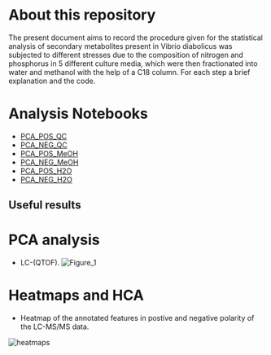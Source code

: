 # About this repository
The present document aims to record the procedure given for the statistical analysis of secondary metabolites present in Vibrio diabolicus was subjected to different stresses due to the composition of nitrogen and phosphorus in 5 different culture media, which were then fractionated into water and methanol with the help of a C18 column. For each step a brief explanation and the code.

# Analysis Notebooks
- [PCA_POS_QC](https://github.com/IKIAM-NPLab/Vibrio-diabolicus-Ili-/blob/main/Noteboks/PCA_POS_QC.md)
- [PCA_NEG_QC](https://github.com/IKIAM-NPLab/Vibrio-diabolicus-Ili-/blob/main/Noteboks/PCA_NEG_QC.md)
- [PCA_POS_MeOH](https://github.com/IKIAM-NPLab/Vibrio-diabolicus-Ili-/blob/main/Noteboks/PCA_POS_MeOH.md)
- [PCA_NEG_MeOH](https://github.com/IKIAM-NPLab/Vibrio-diabolicus-Ili-/blob/main/Noteboks/PCA_NEG_MeOH.md)
- [PCA_POS_H2O](https://github.com/IKIAM-NPLab/Vibrio-diabolicus-Ili-/blob/main/Noteboks/PCA_POS_H2O.md)
- [PCA_NEG_H2O](https://github.com/IKIAM-NPLab/Vibrio-diabolicus-Ili-/blob/main/Noteboks/PCA_NEG_H2O.md)

## Useful results
# PCA analysis
- LC-(QTOF).
![Figure_1](https://github.com/user-attachments/assets/e335f01e-1784-41ea-959b-5f225e157c72)

# Heatmaps and HCA
- Heatmap of the annotated features in postive and negative polarity of the LC-MS/MS data.

![heatmaps](https://github.com/user-attachments/assets/c0549c0f-94f3-4c6d-b03a-4f0a632dff4a)


